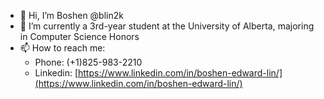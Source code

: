 - 👋 Hi, I’m Boshen @blin2k
- 🌱 I’m currently a 3rd-year student at the University of Alberta, majoring in Computer Science Honors
- 📫 How to reach me:
  - Phone: (+1)825-983-2210
  - Linkedin: [https://www.linkedin.com/in/boshen-edward-lin/](https://www.linkedin.com/in/boshen-edward-lin/)
